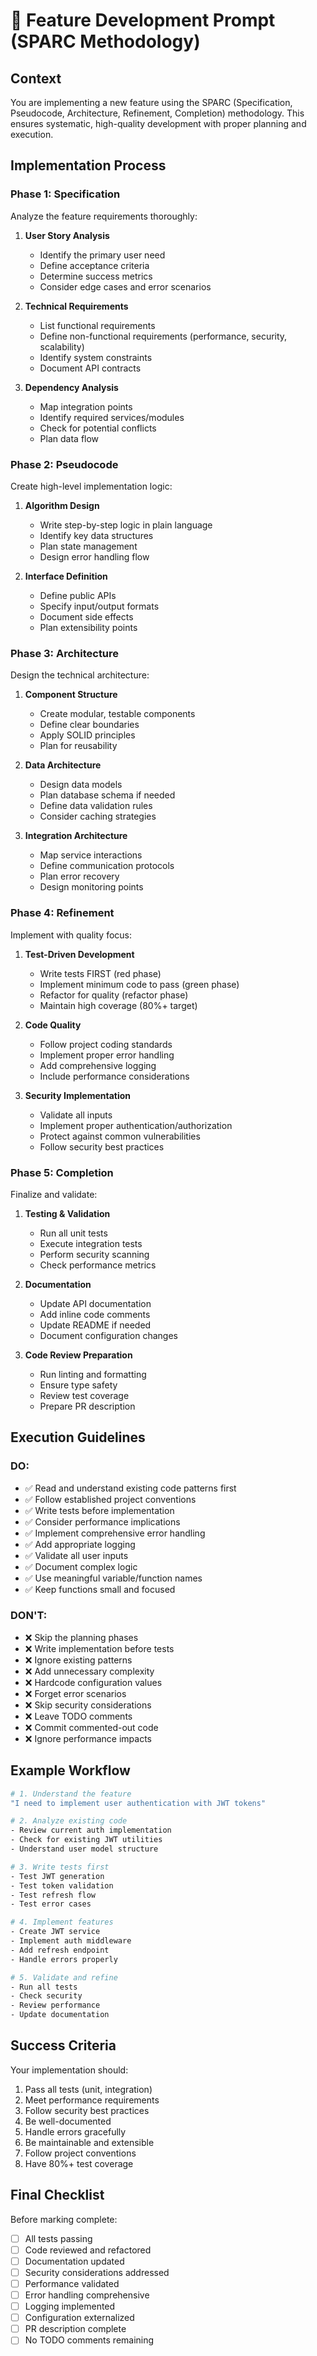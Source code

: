 # 🚀 Feature Development Prompt (SPARC Methodology)

## Context
You are implementing a new feature using the SPARC (Specification, Pseudocode, Architecture, Refinement, Completion) methodology. This ensures systematic, high-quality development with proper planning and execution.

## Implementation Process

### Phase 1: Specification
Analyze the feature requirements thoroughly:
1. **User Story Analysis**
   - Identify the primary user need
   - Define acceptance criteria
   - Determine success metrics
   - Consider edge cases and error scenarios

2. **Technical Requirements**
   - List functional requirements
   - Define non-functional requirements (performance, security, scalability)
   - Identify system constraints
   - Document API contracts

3. **Dependency Analysis**
   - Map integration points
   - Identify required services/modules
   - Check for potential conflicts
   - Plan data flow

### Phase 2: Pseudocode
Create high-level implementation logic:
1. **Algorithm Design**
   - Write step-by-step logic in plain language
   - Identify key data structures
   - Plan state management
   - Design error handling flow

2. **Interface Definition**
   - Define public APIs
   - Specify input/output formats
   - Document side effects
   - Plan extensibility points

### Phase 3: Architecture
Design the technical architecture:
1. **Component Structure**
   - Create modular, testable components
   - Define clear boundaries
   - Apply SOLID principles
   - Plan for reusability

2. **Data Architecture**
   - Design data models
   - Plan database schema if needed
   - Define data validation rules
   - Consider caching strategies

3. **Integration Architecture**
   - Map service interactions
   - Define communication protocols
   - Plan error recovery
   - Design monitoring points

### Phase 4: Refinement
Implement with quality focus:
1. **Test-Driven Development**
   - Write tests FIRST (red phase)
   - Implement minimum code to pass (green phase)
   - Refactor for quality (refactor phase)
   - Maintain high coverage (80%+ target)

2. **Code Quality**
   - Follow project coding standards
   - Implement proper error handling
   - Add comprehensive logging
   - Include performance considerations

3. **Security Implementation**
   - Validate all inputs
   - Implement proper authentication/authorization
   - Protect against common vulnerabilities
   - Follow security best practices

### Phase 5: Completion
Finalize and validate:
1. **Testing & Validation**
   - Run all unit tests
   - Execute integration tests
   - Perform security scanning
   - Check performance metrics

2. **Documentation**
   - Update API documentation
   - Add inline code comments
   - Update README if needed
   - Document configuration changes

3. **Code Review Preparation**
   - Run linting and formatting
   - Ensure type safety
   - Review test coverage
   - Prepare PR description

## Execution Guidelines

### DO:
- ✅ Read and understand existing code patterns first
- ✅ Follow established project conventions
- ✅ Write tests before implementation
- ✅ Consider performance implications
- ✅ Implement comprehensive error handling
- ✅ Add appropriate logging
- ✅ Validate all user inputs
- ✅ Document complex logic
- ✅ Use meaningful variable/function names
- ✅ Keep functions small and focused

### DON'T:
- ❌ Skip the planning phases
- ❌ Write implementation before tests
- ❌ Ignore existing patterns
- ❌ Add unnecessary complexity
- ❌ Hardcode configuration values
- ❌ Forget error scenarios
- ❌ Skip security considerations
- ❌ Leave TODO comments
- ❌ Commit commented-out code
- ❌ Ignore performance impacts

## Example Workflow

```bash
# 1. Understand the feature
"I need to implement user authentication with JWT tokens"

# 2. Analyze existing code
- Review current auth implementation
- Check for existing JWT utilities
- Understand user model structure

# 3. Write tests first
- Test JWT generation
- Test token validation
- Test refresh flow
- Test error cases

# 4. Implement features
- Create JWT service
- Implement auth middleware
- Add refresh endpoint
- Handle errors properly

# 5. Validate and refine
- Run all tests
- Check security
- Review performance
- Update documentation
```

## Success Criteria

Your implementation should:
1. Pass all tests (unit, integration)
2. Meet performance requirements
3. Follow security best practices
4. Be well-documented
5. Handle errors gracefully
6. Be maintainable and extensible
7. Follow project conventions
8. Have 80%+ test coverage

## Final Checklist

Before marking complete:
- [ ] All tests passing
- [ ] Code reviewed and refactored
- [ ] Documentation updated
- [ ] Security considerations addressed
- [ ] Performance validated
- [ ] Error handling comprehensive
- [ ] Logging implemented
- [ ] Configuration externalized
- [ ] PR description complete
- [ ] No TODO comments remaining